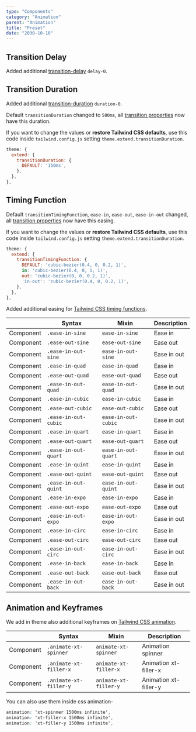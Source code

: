 ```yaml
---
type: "Components"
category: "Animation"
parent: "Animation"
title: "Preset"
date: "2030-10-10"
---
```


## Transition Delay

Added additional [transition-delay](https://tailwindcss.com/docs/transition-delay) `delay-0`.

## Transition Duration

Added additional [transition-duration](https://tailwindcss.com/docs/transition-duration) `duration-0`.

Default `transitionDuration` changed to `500ms`, all [transition properties](https://tailwindcss.com/docs/transition-property) now have this duration.

If you want to change the values or **restore Tailwind CSS defaults**, use this code inside `tailwind.config.js` setting `theme.extend.transitionDuration`.

```js
theme: {
  extend: {
    transitionDuration: {
      DEFAULT: '150ms',
    },
  },
},
```

## Timing Function

Default `transitionTimingFunction`, `ease-in`, `ease-out`, `ease-in-out` changed, all [transition properties](https://tailwindcss.com/docs/transition-property) now have this easing.

If you want to change the values or **restore Tailwind CSS defaults**, use this code inside `tailwind.config.js` setting `theme.extend.transitionDuration`.

```js
theme: {
  extend: {
    transitionTimingFunction: {
      DEFAULT: 'cubic-bezier(0.4, 0, 0.2, 1)',
      in: 'cubic-bezier(0.4, 0, 1, 1)',
      out: 'cubic-bezier(0, 0, 0.2, 1)',
      'in-out': 'cubic-bezier(0.4, 0, 0.2, 1)',
    },
  },
},
```

Added additional easing for [Tailwind CSS timing functions](https://tailwindcss.com/docs/transition-timing-function).

<div class="xt-overflow-sub overflow-y-hidden overflow-x-scroll my-5 xt-my-auto w-full">

|                      | Syntax                          | Mixin            | Description                   |
| ----------------------- | ----------------------------------------- | -----------------------------| ----------------------------- |
| Component                  | `.ease-in-sine`                     | `ease-in-sine`                | Ease in            |
| Component                  | `.ease-out-sine`                     | `ease-out-sine`                | Ease out            |
| Component                  | `.ease-in-out-sine`                     | `ease-in-out-sine`                | Ease in out            |
| Component                  | `.ease-in-quad`                     | `ease-in-quad`                | Ease in            |
| Component                  | `.ease-out-quad`                     | `ease-out-quad`                | Ease out            |
| Component                  | `.ease-in-out-quad`                     | `ease-in-out-quad`                | Ease in out            |
| Component                  | `.ease-in-cubic`                     | `ease-in-cubic`                | Ease in            |
| Component                  | `.ease-out-cubic`                     | `ease-out-cubic`                | Ease out            |
| Component                  | `.ease-in-out-cubic`                     | `ease-in-out-cubic`                | Ease in out            |
| Component                  | `.ease-in-quart`                     | `ease-in-quart`                | Ease in            |
| Component                  | `.ease-out-quart`                     | `ease-out-quart`                | Ease out            |
| Component                  | `.ease-in-out-quart`                     | `ease-in-out-quart`                | Ease in out            |
| Component                  | `.ease-in-quint`                     | `ease-in-quint`                | Ease in            |
| Component                  | `.ease-out-quint`                     | `ease-out-quint`                | Ease out            |
| Component                  | `.ease-in-out-quint`                     | `ease-in-out-quint`                | Ease in out            |
| Component                  | `.ease-in-expo`                     | `ease-in-expo`                | Ease in            |
| Component                  | `.ease-out-expo`                     | `ease-out-expo`                | Ease out            |
| Component                  | `.ease-in-out-expo`                     | `ease-in-out-expo`                | Ease in out            |
| Component                  | `.ease-in-circ`                     | `ease-in-circ`                | Ease in            |
| Component                  | `.ease-out-circ`                     | `ease-out-circ`                | Ease out            |
| Component                  | `.ease-in-out-circ`                     | `ease-in-out-circ`                | Ease in out            |
| Component                  | `.ease-in-back`                     | `ease-in-back`                | Ease in            |
| Component                  | `.ease-out-back`                     | `ease-out-back`                | Ease out            |
| Component                  | `.ease-in-out-back`                     | `ease-in-out-back`                | Ease in out            |

</div>

## Animation and Keyframes

We add in theme also additional keyframes on [Tailwind CSS animation](https://tailwindcss.com/docs/animation).

<div class="xt-overflow-sub overflow-y-hidden overflow-x-scroll my-5 xt-my-auto w-full">

|                      | Syntax                          | Mixin            | Description                   |
| ----------------------- | ----------------------------------------- | -----------------------------| ----------------------------- |
| Component                  | `.animate-xt-spinner`                     | `animate-xt-spinner`                | Animation spinner            |
| Component                  | `.animate-xt-filler-x`                     | `animate-xt-filler-x`                | Animation xt-filler-x            |
| Component                  | `.animate-xt-filler-y`                     | `animate-xt-filler-y`                | Animation xt-filler-y            |

</div>

You can also use them inside css animation-

```css
animation: 'xt-spinner 1500ms infinite',
animation: 'xt-filler-x 1500ms infinite',
animation: 'xt-filler-y 1500ms infinite',
```
